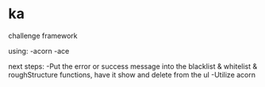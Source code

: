 # ka

challenge framework

using:
-acorn
-ace

next steps:
-Put the error or success message into the blacklist & whitelist & roughStructure functions, have it show and delete from the ul
-Utilize acorn
